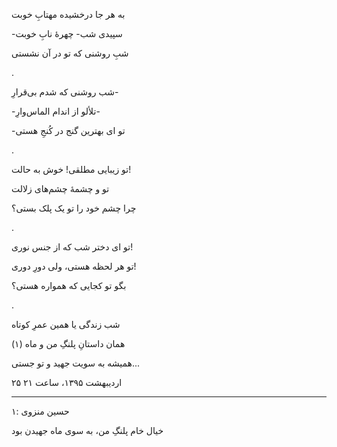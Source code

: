 <!-- 
.. title: شب بارش نور
.. slug: shabe-bareshe-noor
.. date: 2016-05-14 16:44:38 UTC
.. tags: غزل
.. category: 
.. link: 
.. description: 
.. type: text
-->

به هر جا درخشیده مهتابِ خوبت

-سپیدی شب- چهرهٔ نابِ خوبت

شبِ روشنی که تو در آن نشستی

.

شب روشنی که شدم بی‌قرارِ-

-تلألو از اندام الماس‌وارِ-

-تو ای بهترین گنج در کُنجِ هستی

.

تو زیبایی مطلقی! خوش به حالت!

تو و چشمهٔ چشم‌های زلالت

چرا چشم خود را تو یک پلک بستی؟

.

تو ای دختر شب که از جنس نوری!

تو هر لحظه هستی، ولی دورِ دوری!

بگو تو کجایی که همواره هستی؟

.

شب زندگی یا همین عمرِ کوتاه

همان داستانِ پلنگِ من و ماه (۱)

همیشه به سویت جهید و تو جستی...


۲۵ اردیبهشت ۱۳۹۵، ساعت ۲۱

***

۱: حسین منزوی

خیال خام پلنگِ من، به سوی ماه جهیدن بود

